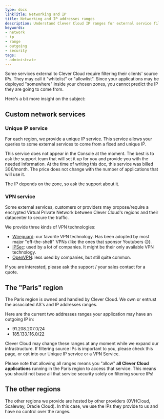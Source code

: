 ```yaml
---
type: docs
linkTitle: Networking and IP
title: Networking and IP addresses ranges
description: Understand Clever Cloud IP ranges for external service filtering, whitelist configuration, and unique IP services
keywords:
- network
- ip
- range
- outgoing
- security
tags:
- administrate
---
```


Some services external to Clever Cloud require filtering their clients' source IPs. They
may call it "whitelist" or "allowlist". Since your applications may be deployed
"somewhere" inside your chosen zones, you cannot predict the IP they are going to
come from.

Here's a bit more insight on the subject:

## Custom network services

### Unique IP service

For each region, we provide a unique IP service.
This service allows your queries to some external services to come from a fixed and unique IP.

This service does not appear in the Console at the moment.
The best is to ask the support team that will set it up for you and provide you with the needed information.
At the time of writing this doc, this service was billed 30€/month.
The price does not change with the number of applications that will use it.

The IP depends on the zone, so ask the support about it.

### VPN service

Some external services, customers or providers may propose/require a encrypted Virtual Private Network between Clever
Cloud's regions and their datacenter to secure the traffic.

We provide three kinds of VPN technologies:

- [Wireguard](https://www.wireguard.com/): our favorite VPN technology. Has been adopted
  by most major "off-the-shelf" VPNs (like the ones that sponsor Youtubers 😉).
- [IPSec](https://www.wikiwand.com/fr/IPsec): used by a lot of companies. It might be
  their only available VPN technology.
- [OpenVPN](https://openvpn.net/): less used by companies, but still quite common.

If you are interested, please ask the support / your sales contact for a quote.

## The "Paris" region

The Paris region is owned and handled by Clever Cloud. We own or entrust the associated AS's and
IP addresses ranges.

Here are the current two addresses ranges your application may have an outgoing IP in:

- 91.208.207.0/24
- 185.133.116.0/22

Clever Cloud may change these ranges at any moment while we expand our infrastructure. If
filtering source IPs is important to you, please check this page, or opt into our Unique
IP service or a VPN Service.

Please note that allowing all ranges means you "allow" **all Clever Cloud
applications** running in the Paris region to access that service.
This means you should not base all that service security solely on filtering source IPs!

## The other regions

The other regions we provide are hosted by other providers (OVHCloud, Scaleway, Oracle Cloud).
In this case, we use the IPs they provide to us and have no control over the ranges.
